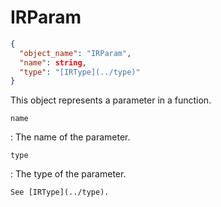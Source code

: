 # IRParam

```json
{
  "object_name": "IRParam",
  "name": string,
  "type": "[IRType](../type)"
}
```

This object represents a parameter in a function.

`name`

:   The name of the parameter.

`type`

:   The type of the parameter.
    
    See [IRType](../type).
